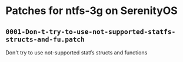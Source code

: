 # Patches for ntfs-3g on SerenityOS

## `0001-Don-t-try-to-use-not-supported-statfs-structs-and-fu.patch`

Don't try to use not-supported statfs structs and functions


